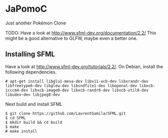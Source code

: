 # JaPomoC
Just another Pokémon Clone

TODO: Have a look at http://www.sfml-dev.org/documentation/2.2/
      This might be a good alternative to GLFW, maybe even a better one.

## Installing SFML
Have a look at http://www.sfml-dev.org/tutorials/2.2/. On Debian, install the following dependencies.
```
# apt-get install libglu1-mesa-dev libx11-xcb-dev libxrandr-dev libfreetype6-dev libglew-dev libsndfile1-dev libopenal-dev libxcb-icccm4-dev libxcb-image0-dev libxcb-randr0-dev libxcb-util0-dev libudev-dev libjpeg8-dev
```
Next build and install SFML
```
$ git clone https://github.com/LaurentGomila/SFML.git
$ cd SFML
$ mkdir build && cd build
$ make
# make install
```
